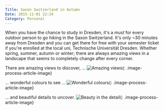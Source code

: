 ```yaml
---
Title: Saxon Switzerland in Autumn
Date: 2015-11-01 22:24
Category: Personal
---
```


When you have the chance to study in Dresden, it's a *must* for every outdoor person to go hiking in the Saxon Switzerland. It's only ~30 minutes away from Dresden and you can get there for free with your semester ticket if you're enrolled at the local uni, Technische Universität Dresden. Whether spring, summer, autumn or winter; there are always amazing views in a landscape that seems to completely change after every corner.

There are amazing views to discover, ...
![Amazing views]({static}/images/dom.jpg){: .image-process-article-image}

... wonderful colours to see ...
![Wonderful colours]({static}/images/saxon-autumn-2.jpg){: .image-process-article-image}

... and beautiful details to uncover.
![Beauty in the detail]({static}/images/saxon-autumn-1.jpg){: .image-process-article-image}

